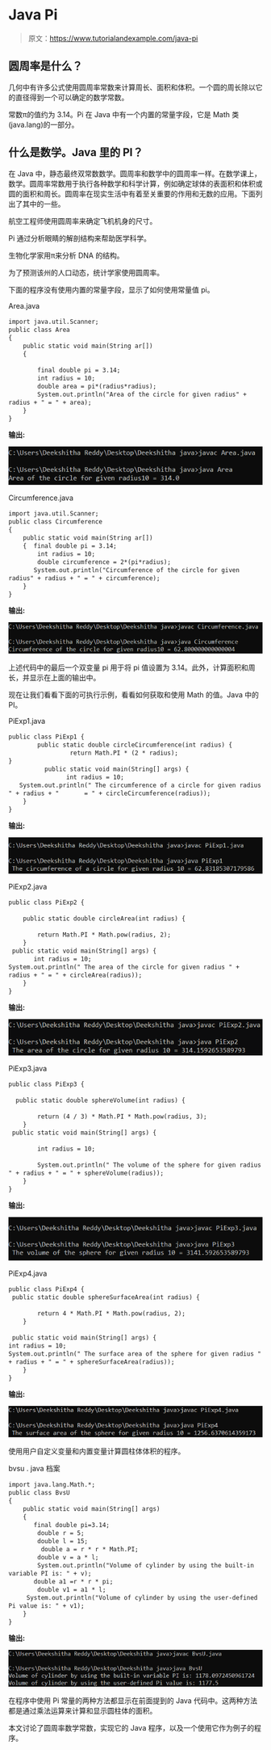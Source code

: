 # Java Pi

> 原文：<https://www.tutorialandexample.com/java-pi>

## 圆周率是什么？

几何中有许多公式使用圆周率常数来计算周长、面积和体积。一个圆的周长除以它的直径得到一个可以确定的数学常数。

常数π的值约为 3.14。Pi 在 Java 中有一个内置的常量字段，它是 Math 类(java.lang)的一部分。

## 什么是数学。Java 里的 PI？

在 Java 中，静态最终双常数数学。圆周率和数学中的圆周率一样。在数学课上，数学。圆周率常数用于执行各种数学和科学计算，例如确定球体的表面积和体积或圆的面积和周长。圆周率在现实生活中有着至关重要的作用和无数的应用。下面列出了其中的一些。

航空工程师使用圆周率来确定飞机机身的尺寸。

Pi 通过分析眼睛的解剖结构来帮助医学科学。

生物化学家用π来分析 DNA 的结构。

为了预测该州的人口动态，统计学家使用圆周率。

下面的程序没有使用内置的常量字段，显示了如何使用常量值 pi。

Area.java

```
import java.util.Scanner;  
public class Area  
{  
    public static void main(String ar[])   
    {  

        final double pi = 3.14;  
        int radius = 10; 
        double area = pi*(radius*radius);   
        System.out.println("Area of the circle for given radius" + radius + " = " + area);  
    }  
} 
```

**输出:**

![Java Pi](img/48b8160983c148db2ad9eee426cc9df9.png)

Circumference.java

```
import java.util.Scanner;  
public class Circumference  
{  
    public static void main(String ar[])   
    {  final double pi = 3.14;  
        int radius = 10; 
        double circumference = 2*(pi*radius); 
       System.out.println("Circumference of the circle for given radius" + radius + " = " + circumference);  
    }  
} 
```

**输出:**

![Java Pi](img/215e102660751b7845daafa2e0e520ad.png)

上述代码中的最后一个双变量 pi 用于将 pi 值设置为 3.14。此外，计算面积和周长，并显示在上面的输出中。

现在让我们看看下面的可执行示例，看看如何获取和使用 Math 的值。Java 中的 PI。

PiExp1.java

```
public class PiExp1 {
        public static double circleCircumference(int radius) {
                 return Math.PI * (2 * radius); 
}
          public static void main(String[] args) {
             	int radius = 10;
   System.out.println(" The circumference of a circle for given radius " + radius + "       = " + circleCircumference(radius));
	}
}
```

**输出:**

![Java Pi](img/c16ac2c1d7e6eaf7195b0527a0625751.png)

PiExp2.java

```
public class PiExp2 {

	public static double circleArea(int radius) {

		return Math.PI * Math.pow(radius, 2);
	}
 public static void main(String[] args) {
       int radius = 10;
System.out.println(" The area of the circle for given radius " + radius + " = " + circleArea(radius));
	}
}
```

**输出:**

![Java Pi](img/aca1c590f72f062d319e547aaae2a224.png)

PiExp3.java

```
public class PiExp3 {

  public static double sphereVolume(int radius) {

		return (4 / 3) * Math.PI * Math.pow(radius, 3);
	}
 public static void main(String[] args) {

		int radius = 10;

		System.out.println(" The volume of the sphere for given radius " + radius + " = " + sphereVolume(radius));
	}
} 
```

**输出:**

![Java Pi](img/191c0203036d3591ed93e45d6bd5f457.png)

PiExp4.java

```
public class PiExp4 {
 public static double sphereSurfaceArea(int radius) {

		return 4 * Math.PI * Math.pow(radius, 2);
	}

 public static void main(String[] args) {
int radius = 10;
System.out.println(" The surface area of the sphere for given radius " + radius + " = " + sphereSurfaceArea(radius));
	}
}
```

**输出:**

![Java Pi](img/6f73f1af0006d929d02ce9bf28eeb5ef.png)

使用用户自定义变量和内置变量计算圆柱体体积的程序。

bvsu . java 档案

```
import java.lang.Math.*;  
public class BvsU 
{    
    public static void main(String[] args)   
    {  
       final double pi=3.14;  
        double r = 5;  
        double l = 15;          
         double a = r * r * Math.PI;  
        double v = a * l;  
        System.out.println("Volume of cylinder by using the built-in variable PI is: " + v);  
       double a1 =r * r * pi;  
        double v1 = a1 * l;  
     System.out.println("Volume of cylinder by using the user-defined Pi value is: " + v1);  
    }  
} 
```

**输出:**

![Java Pi](img/e20a8c3f0d7ecf47d58ec29356ed5f47.png)

在程序中使用 Pi 常量的两种方法都显示在前面提到的 Java 代码中。这两种方法都是通过乘法运算来计算和显示圆柱体的面积。

本文讨论了圆周率数学常数，实现它的 Java 程序，以及一个使用它作为例子的程序。